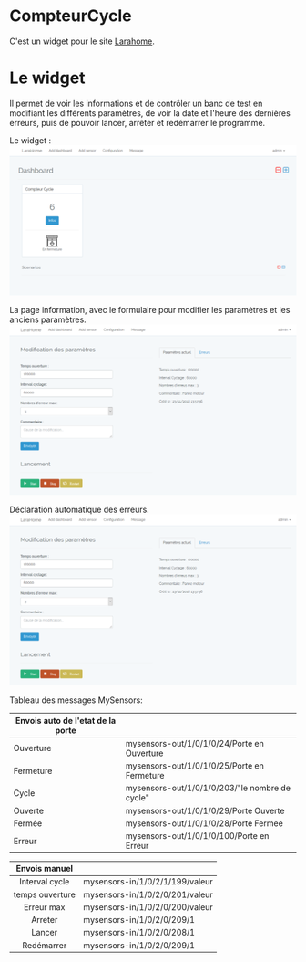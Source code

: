 # CompteurCycle
C'est un widget pour le site [Larahome](https://github.com/tchoblond59/LaraHome).


# Le widget 
Il permet de voir les informations et de contrôler un banc de test en modifiant les différents paramètres, de voir la date et l'heure des dernières erreurs, puis de pouvoir lancer, arrêter et redémarrer le programme.

Le widget :
![widget](https://github.com/ugowarembourg/CompteurCycle/blob/master/screenshots/widget.png)

La page information, avec le formulaire pour modifier les paramètres et les anciens paramètres.
![widget](https://github.com/ugowarembourg/CompteurCycle/blob/master/screenshots/info.png)

Déclaration automatique des erreurs.
![widget](https://github.com/ugowarembourg/CompteurCycle/blob/master/screenshots/info.png)

Tableau des messages MySensors:

| Envois auto de l'etat de la porte |                                                |
|-----------------------------------|------------------------------------------------|
|             Ouverture             | mysensors-out/1/0/1/0/24/Porte en Ouverture    |
|             Fermeture             | mysensors-out/1/0/1/0/25/Porte en Fermeture    |
|               Cycle               | mysensors-out/1/0/1/0/203/"le nombre de cycle" |
|              Ouverte              | mysensors-out/1/0/1/0/29/Porte Ouverte         |
|               Fermée              | mysensors-out/1/0/1/0/28/Porte Fermee          |
|               Erreur              | mysensors-out/1/0/1/0/100/Porte en Erreur      |


|  Envois manuel  |                                 |
|:---------------:|---------------------------------|
|  Interval cycle | mysensors-in/1/0/2/1/199/valeur |
| temps ouverture | mysensors-in/1/0/2/0/201/valeur |
|    Erreur max   | mysensors-in/1/0/2/0/200/valeur |
|     Arreter     | mysensors-in/1/0/2/0/209/1      |
|      Lancer     | mysensors-in/1/0/2/0/208/1      |
|    Redémarrer   | mysensors-in/1/0/2/0/209/1      |
